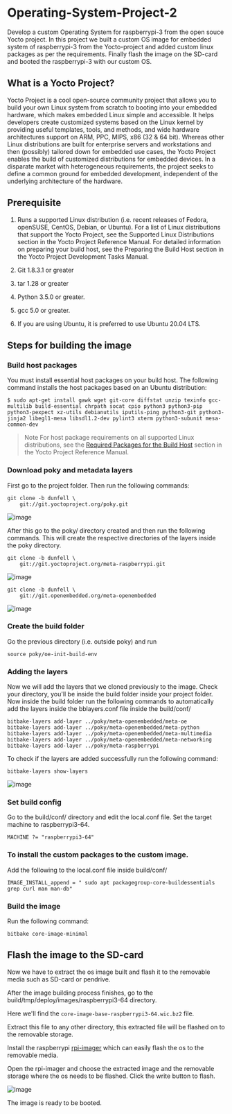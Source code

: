 # Operating-System-Project-2
Develop a custom Operating System for raspberrypi-3 from the open souce Yocto project. 
In this project we built a custom OS image for embedded system of raspberrypi-3 from the Yocto-project and added custom linux packages as per the requirements.
Finally flash the image on the SD-card and booted the raspberrypi-3 with our custom OS.

## What is a Yocto Project?
Yocto Project is a cool open-source community project that allows you to build your own Linux system from scratch to booting into your embedded hardware, which makes embedded Linux simple and accessible. It helps developers create customized systems based on the Linux kernel by providing useful templates, tools, and methods, and wide hardware architectures support on ARM, PPC, MIPS, x86 (32 & 64 bit). Whereas other Linux distributions are built for enterprise servers and workstations and then (possibly) tailored down for embedded use cases, the Yocto Project enables the build of customized distributions for embedded devices. In a disparate market with heterogeneous requirements, the project seeks to define a common ground for embedded development, independent of the underlying architecture of the hardware.
## Prerequisite

1. Runs a supported Linux distribution (i.e. recent releases of Fedora, openSUSE, CentOS, Debian, or Ubuntu). For a list of Linux distributions that support the Yocto Project, see the Supported Linux Distributions section in the Yocto Project Reference Manual. For detailed information on preparing your build host, see the Preparing the Build Host section in the Yocto Project Development Tasks Manual.

2. Git 1.8.3.1 or greater

3. tar 1.28 or greater

4. Python 3.5.0 or greater.

5. gcc 5.0 or greater.

6. If you are using Ubuntu, it is preferred to use Ubuntu 20.04 LTS.

## Steps for building the image
### Build host packages
You must install essential host packages on your build host. The following command installs the host packages based on an Ubuntu distribution:

```$ sudo apt-get install gawk wget git-core diffstat unzip texinfo gcc-multilib build-essential chrpath socat cpio python3 python3-pip python3-pexpect xz-utils debianutils iputils-ping python3-git python3-jinja2 libegl1-mesa libsdl1.2-dev pylint3 xterm python3-subunit mesa-common-dev```
>Note For host package requirements on all supported Linux distributions, see the [Required Packages for the Build Host](https://docs.yoctoproject.org/3.1.21/ref-manual/ref-system-requirements.html#required-packages-for-the-build-host) section in the Yocto Project Reference Manual.

### Download poky and metadata layers
First go to the project folder. Then run the following commands:
```
git clone -b dunfell \
    git://git.yoctoproject.org/poky.git 
```
![image](https://user-images.githubusercontent.com/79767012/207872349-3454b235-f2e3-44e3-af9d-b8d4521b459c.png)

After this go to the poky/ directory created and then run the following commands. This will create the respective directories of the layers inside the poky directory.
```
git clone -b dunfell \
    git://git.yoctoproject.org/meta-raspberrypi.git
```
![image](https://user-images.githubusercontent.com/79767012/207872923-ddd0cf4d-57eb-4ee1-a48b-0d98e579a86c.png)
```
git clone -b dunfell \
    git://git.openembedded.org/meta-openembedded
```
![image](https://user-images.githubusercontent.com/79767012/207886100-5ea74250-6d7a-49d8-97b8-f4ad6e3a786b.png)

### Create the build folder
Go the previous directory (i.e. outside poky) and run
```
source poky/oe-init-build-env
```
### Adding the layers 
Now we will add the layers that we cloned previously to the image.
Check your directory, you'll be inside the build folder inside your project folder.
Now inside the build folder run the following commands to automatically add the layers inside the bblayers.conf file inside the build/conf/
```
bitbake-layers add-layer ../poky/meta-openembedded/meta-oe
bitbake-layers add-layer ../poky/meta-openembedded/meta-python
bitbake-layers add-layer ../poky/meta-openembedded/meta-multimedia
bitbake-layers add-layer ../poky/meta-openembedded/meta-networking
bitbake-layers add-layer ../poky/meta-raspberrypi
```
To check if the layers are added successfully run the following command:
```
bitbake-layers show-layers
```
![image](https://user-images.githubusercontent.com/79767012/207894215-c94897ab-f046-469c-b9d4-06b74569a07f.png)
### Set build config
Go to the build/conf/ directory and edit the local.conf file. 
Set the target machine to raspberrypi3-64.
```
MACHINE ?= "raspberrypi3-64"
```
### To install the custom packages to the custom image.
Add the following to the local.conf file inside build/conf/
```
IMAGE_INSTALL_append = " sudo apt packagegroup-core-buildessentials grep curl man man-db"
```
### Build the image
Run the following command:
```
bitbake core-image-minimal
```
## Flash the image to the SD-card
Now we have to extract the os image built and flash it to the removable media such as SD-card or pendrive.

After the image building process finishes, go to the build/tmp/deploy/images/raspberrypi3-64 directory. 

Here we'll find the ```core-image-base-raspberrypi3-64.wic.bz2``` file. 

Extract this file to any other directory, this extracted file will be flashed on to the removable storage.

Install the raspberrypi [rpi-imager](https://snapcraft.io/install/rpi-imager/ubuntu) which can easily flash the os to the removable media.

Open the rpi-imager and choose the extracted image and the removable storage where the os needs to be flashed. Click the write button to flash.

![image](https://user-images.githubusercontent.com/79767012/207922385-542a79fc-9a52-4964-9f67-d6f19a64e719.png)

The image is ready to be booted.
